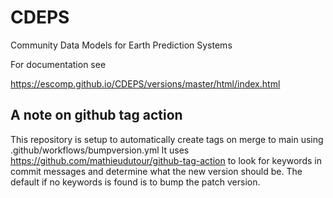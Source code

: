 # CDEPS
Community Data Models for Earth Prediction Systems

For documentation see

https://escomp.github.io/CDEPS/versions/master/html/index.html

## A note on github tag action

This repository is setup to automatically create tags on merge to
main using .github/workflows/bumpversion.yml It uses
https://github.com/mathieudutour/github-tag-action  to look for
keywords in commit messages and determine what the new version should
be.  The default if no keywords is found is to bump the patch version.
